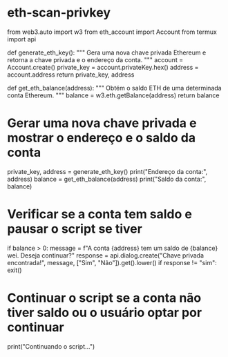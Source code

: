 # eth-scan-privkey
from web3.auto import w3
from eth_account import Account
from termux import api

def generate_eth_key():
    """
    Gera uma nova chave privada Ethereum e retorna a chave privada e o endereço da conta.
    """
    account = Account.create()
    private_key = account.privateKey.hex()
    address = account.address
    return private_key, address

def get_eth_balance(address):
    """
    Obtém o saldo ETH de uma determinada conta Ethereum.
    """
    balance = w3.eth.getBalance(address)
    return balance

# Gerar uma nova chave privada e mostrar o endereço e o saldo da conta
private_key, address = generate_eth_key()
print("Endereço da conta:", address)
balance = get_eth_balance(address)
print("Saldo da conta:", balance)

# Verificar se a conta tem saldo e pausar o script se tiver
if balance > 0:
    message = f"A conta {address} tem um saldo de {balance} wei. Deseja continuar?"
    response = api.dialog.create("Chave privada encontrada!", message, ["Sim", "Não"]).get().lower()
    if response != "sim":
        exit()

# Continuar o script se a conta não tiver saldo ou o usuário optar por continuar
print("Continuando o script...")
